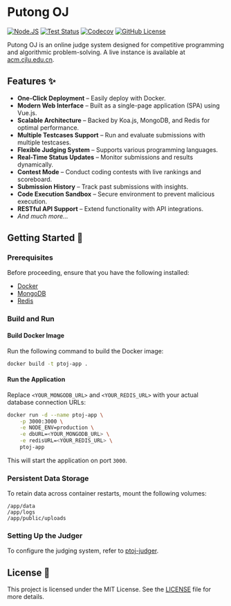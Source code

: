 # Putong OJ

[![Node.JS](https://img.shields.io/badge/node-%3E=18-417e38.svg)](https://nodejs.org/)
[![Test Status](https://img.shields.io/github/actions/workflow/status/net-escape/ptoj-backend/test.yml?label=test)](https://github.com/net-escape/ptoj-backend/actions/workflows/test.yml)
[![Codecov](https://img.shields.io/codecov/c/github/net-escape/ptoj-backend/main)](https://app.codecov.io/github/net-escape/ptoj-backend)
[![GitHub License](https://img.shields.io/github/license/net-escape/ptoj-backend)](https://github.com/net-escape/ptoj-backend/blob/main/LICENSE)

Putong OJ is an online judge system designed for competitive programming and algorithmic problem-solving. A live instance is available at [acm.cjlu.edu.cn](https://acm.cjlu.edu.cn/).

## Features ✨

- **One-Click Deployment** – Easily deploy with Docker.
- **Modern Web Interface** – Built as a single-page application (SPA) using Vue.js.
- **Scalable Architecture** – Backed by Koa.js, MongoDB, and Redis for optimal performance.
- **Multiple Testcases Support** – Run and evaluate submissions with multiple testcases.
- **Flexible Judging System** – Supports various programming languages.
- **Real-Time Status Updates** – Monitor submissions and results dynamically.
- **Contest Mode** – Conduct coding contests with live rankings and scoreboard.
- **Submission History** – Track past submissions with insights.
- **Code Execution Sandbox** – Secure environment to prevent malicious execution.
- **RESTful API Support** – Extend functionality with API integrations.
- *And much more...*

## Getting Started 🚀

### Prerequisites

Before proceeding, ensure that you have the following installed:
- [Docker](https://www.docker.com/)
- [MongoDB](https://www.mongodb.com/)
- [Redis](https://redis.io/)

### Build and Run

#### Build Docker Image

Run the following command to build the Docker image:

```bash
docker build -t ptoj-app .
```

#### Run the Application

Replace `<YOUR_MONGODB_URL>` and `<YOUR_REDIS_URL>` with your actual database connection URLs:

```bash
docker run -d --name ptoj-app \
    -p 3000:3000 \
    -e NODE_ENV=production \
    -e dbURL=<YOUR_MONGODB_URL> \
    -e redisURL=<YOUR_REDIS_URL> \
    ptoj-app
```

This will start the application on port `3000`.

### Persistent Data Storage

To retain data across container restarts, mount the following volumes:

```plaintext
/app/data
/app/logs
/app/public/uploads
```

### Setting Up the Judger

To configure the judging system, refer to [ptoj-judger](https://github.com/net-escape/ptoj-judger).

## License 📜

This project is licensed under the MIT License. See the [LICENSE](LICENSE) file for more details.
